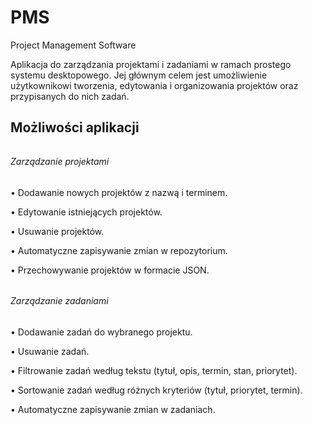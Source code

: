 # PMS

Project Management Software

Aplikacja do zarządzania projektami i zadaniami w ramach prostego systemu desktopowego. 
Jej głównym celem jest umożliwienie użytkownikowi tworzenia, edytowania i organizowania projektów oraz przypisanych do nich zadań.

Możliwości aplikacji
---

###### 

###### Zarządzanie projektami

• Dodawanie nowych projektów z nazwą i terminem.

• Edytowanie istniejących projektów.

• Usuwanie projektów.

• Automatyczne zapisywanie zmian w repozytorium.

• Przechowywanie projektów w formacie JSON.

###### 

###### Zarządzanie zadaniami

• Dodawanie zadań do wybranego projektu.

• Usuwanie zadań.

• Filtrowanie zadań według tekstu (tytuł, opis, termin, stan, priorytet).

• Sortowanie zadań według różnych kryteriów (tytuł, priorytet, termin).

• Automatyczne zapisywanie zmian w zadaniach.

